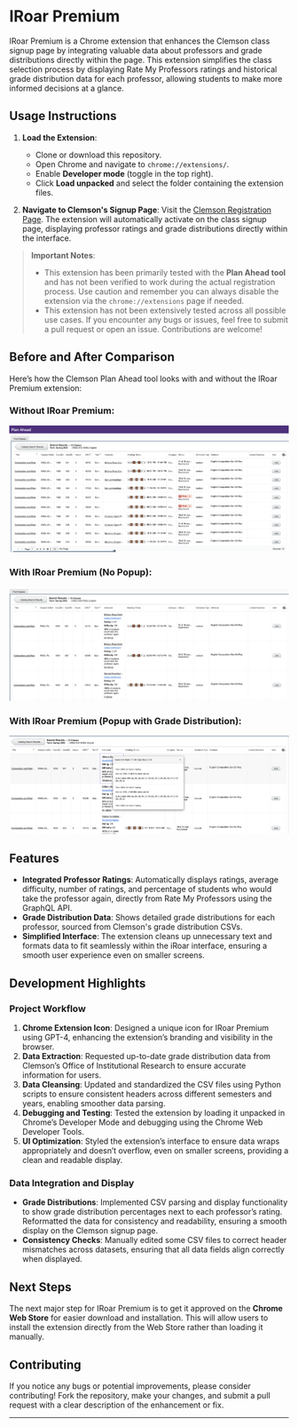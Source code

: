 # **IRoar Premium**

IRoar Premium is a Chrome extension that enhances the Clemson class signup page by integrating valuable data about professors and grade distributions directly within the page. This extension simplifies the class selection process by displaying Rate My Professors ratings and historical grade distribution data for each professor, allowing students to make more informed decisions at a glance.

## **Usage Instructions**

1. **Load the Extension**: 
   - Clone or download this repository.
   - Open Chrome and navigate to `chrome://extensions/`.
   - Enable **Developer mode** (toggle in the top right).
   - Click **Load unpacked** and select the folder containing the extension files.

2. **Navigate to Clemson's Signup Page**: Visit the [Clemson Registration Page](https://regssb.sis.clemson.edu/StudentRegistrationSsb/ssb/prepareRegistration/prepareRegistration). The extension will automatically activate on the class signup page, displaying professor ratings and grade distributions directly within the interface.

> **Important Notes**:  
> - This extension has been primarily tested with the **Plan Ahead tool** and has not been verified to work during the actual registration process. Use caution and remember you can always disable the extension via the `chrome://extensions` page if needed.
> - This extension has not been extensively tested across all possible use cases. If you encounter any bugs or issues, feel free to submit a pull request or open an issue. Contributions are welcome!

## **Before and After Comparison**

Here’s how the Clemson Plan Ahead tool looks with and without the IRoar Premium extension:

### **Without IRoar Premium:**

![Plan Ahead without IRoar Premium](images/no_extension.png)

### **With IRoar Premium (No Popup):**

![Plan Ahead with IRoar Premium (No Popup)](images/with_extension_no_window.png)

### **With IRoar Premium (Popup with Grade Distribution):**

![Plan Ahead with IRoar Premium (Popup with Grade Distribution)](images/with_extension_window.png)

## **Features**

- **Integrated Professor Ratings**: Automatically displays ratings, average difficulty, number of ratings, and percentage of students who would take the professor again, directly from Rate My Professors using the GraphQL API.
- **Grade Distribution Data**: Shows detailed grade distributions for each professor, sourced from Clemson's grade distribution CSVs.
- **Simplified Interface**: The extension cleans up unnecessary text and formats data to fit seamlessly within the iRoar interface, ensuring a smooth user experience even on smaller screens.

## **Development Highlights**

### **Project Workflow**

1. **Chrome Extension Icon**: Designed a unique icon for IRoar Premium using GPT-4, enhancing the extension’s branding and visibility in the browser.
2. **Data Extraction**: Requested up-to-date grade distribution data from Clemson’s Office of Institutional Research to ensure accurate information for users.
3. **Data Cleansing**: Updated and standardized the CSV files using Python scripts to ensure consistent headers across different semesters and years, enabling smoother data parsing.
4. **Debugging and Testing**: Tested the extension by loading it unpacked in Chrome’s Developer Mode and debugging using the Chrome Web Developer Tools.
5. **UI Optimization**: Styled the extension’s interface to ensure data wraps appropriately and doesn’t overflow, even on smaller screens, providing a clean and readable display.

### **Data Integration and Display**

- **Grade Distributions**: Implemented CSV parsing and display functionality to show grade distribution percentages next to each professor’s rating. Reformatted the data for consistency and readability, ensuring a smooth display on the Clemson signup page.
- **Consistency Checks**: Manually edited some CSV files to correct header mismatches across datasets, ensuring that all data fields align correctly when displayed.

## **Next Steps**

The next major step for IRoar Premium is to get it approved on the **Chrome Web Store** for easier download and installation. This will allow users to install the extension directly from the Web Store rather than loading it manually.

## **Contributing**

If you notice any bugs or potential improvements, please consider contributing! Fork the repository, make your changes, and submit a pull request with a clear description of the enhancement or fix.

---
